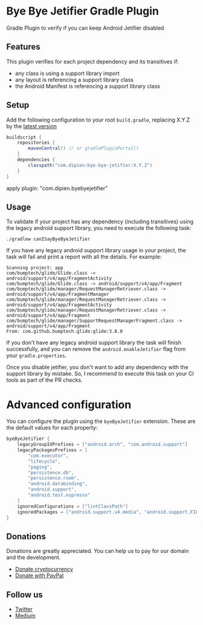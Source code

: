 # Bye Bye Jetifier Gradle Plugin
Gradle Plugin to verify if you can keep Android Jetifier disabled

## Features
This plugin verifies for each project dependency and its transitives if:
* any class is using a support library import
* any layout is referencing a support library class
* the Android Manifest is referencing a support library class

## Setup

Add the following configuration to your root `build.gradle`, replacing X.Y.Z by the [latest version](https://github.com/dipien/bye-bye-jetifier/releases/latest)

```groovy
buildscript {
    repositories {
        mavenCentral() // or gradlePluginPortal()
    }
    dependencies {
        classpath("com.dipien:bye-bye-jetifier:X.Y.Z")
    }
}
```

apply plugin: "com.dipien.byebyejetifier"

## Usage

To validate if your project has any dependency (including transitives) using the legacy android support library, you need to execute the following task:

    ./gradlew canISayByeByeJetifier

If you have any legacy android support library usage in your project, the task will fail and print a report with all the details. For example:

```
Scanning project: app
com/bumptech/glide/Glide.class -> android/support/v4/app/FragmentActivity
com/bumptech/glide/Glide.class -> android/support/v4/app/Fragment
com/bumptech/glide/manager/RequestManagerRetriever.class -> android/support/v4/app/FragmentManager
com/bumptech/glide/manager/RequestManagerRetriever.class -> android/support/v4/app/FragmentActivity
com/bumptech/glide/manager/RequestManagerRetriever.class -> android/support/v4/app/Fragment
com/bumptech/glide/manager/SupportRequestManagerFragment.class -> android/support/v4/app/Fragment
From: com.github.bumptech.glide:glide:3.8.0
```

If you don't have any legacy android support library the task will finish successfully, and you can remove the `android.enableJetifier` flag from your `gradle.properties`.

Once you disable jetifier, you don't want to add any dependency with the support library by mistake. So, I recommend to execute this task on your CI tools as part of the PR checks.

# Advanced configuration
You can configure the plugin using the `byeByeJetifier` extension. These are the default values for each property:

```groovy
byeByeJetifier {
    legacyGroupIdPrefixes = ["android.arch", "com.android.support"]
    legacyPackagesPrefixes = [
        "com.executor",
        "lifecycle",
        "paging",
        "persistence.db",
        "persistence.room",
        "android.databinding",
        "android.support",
        "android.test.espresso"
    ]
    ignoredConfigurations = ["lintClassPath"]
    ignoredPackages = ["android.support.v4.media", "android.support.FILE_PROVIDER_PATHS"]
}
```

## Donations

Donations are greatly appreciated. You can help us to pay for our domain and the development.

* [Donate cryptocurrency](http://donations.dipien.com/)
* [Donate with PayPal](https://www.paypal.com/paypalme/maxirosson)

## Follow us
* [Twitter](https://twitter.com/dipien_)
* [Medium](https://medium.com/dipien)
